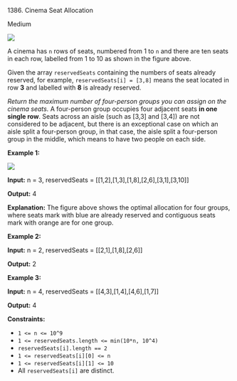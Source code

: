 1386\. Cinema Seat Allocation

Medium

![](https://leetcode-in-java.github.io/src/main/java/g1301_1400/s1386_cinema_seat_allocation/cinema_seats_1.png)

A cinema has `n` rows of seats, numbered from 1 to `n` and there are ten seats in each row, labelled from 1 to 10 as shown in the figure above.

Given the array `reservedSeats` containing the numbers of seats already reserved, for example, `reservedSeats[i] = [3,8]` means the seat located in row **3** and labelled with **8** is already reserved.

_Return the maximum number of four-person groups you can assign on the cinema seats._ A four-person group occupies four adjacent seats **in one single row**. Seats across an aisle (such as [3,3] and [3,4]) are not considered to be adjacent, but there is an exceptional case on which an aisle split a four-person group, in that case, the aisle split a four-person group in the middle, which means to have two people on each side.

**Example 1:**

![](https://leetcode-in-java.github.io/src/main/java/g1301_1400/s1386_cinema_seat_allocation/cinema_seats_3.png)

**Input:** n = 3, reservedSeats = [[1,2],[1,3],[1,8],[2,6],[3,1],[3,10]]

**Output:** 4

**Explanation:** The figure above shows the optimal allocation for four groups, where seats mark with blue are already reserved and contiguous seats mark with orange are for one group.

**Example 2:**

**Input:** n = 2, reservedSeats = [[2,1],[1,8],[2,6]]

**Output:** 2

**Example 3:**

**Input:** n = 4, reservedSeats = [[4,3],[1,4],[4,6],[1,7]]

**Output:** 4

**Constraints:**

*   `1 <= n <= 10^9`
*   `1 <= reservedSeats.length <= min(10*n, 10^4)`
*   `reservedSeats[i].length == 2`
*   `1 <= reservedSeats[i][0] <= n`
*   `1 <= reservedSeats[i][1] <= 10`
*   All `reservedSeats[i]` are distinct.